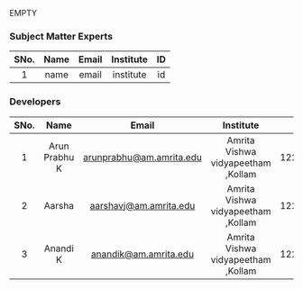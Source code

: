 EMPTY

<!-- Remove all lines above this line before making changes to the file -->

### Subject Matter Experts

| SNo. | Name | Email | Institute | ID  |
| :--: | :--: | :---: | :-------: | :-: |
|  1   | name | email | institute | id  |

### Developers

| SNo. |     Name      |          Email           |             Institute              |    ID    |
| :--: | :-----------: | :----------------------: | :--------------------------------: | :------: |
|  1   | Arun Prabhu K | arunprabhu@am.amrita.edu | Amrita Vishwa vidyapeetham ,Kollam | 12230517 |
|  2   |    Aarsha     |  aarshavj@am.amrita.edu  | Amrita Vishwa vidyapeetham ,Kollam | 12230904 |
|  3   |   Anandi K    |  anandik@am.amrita.edu   | Amrita Vishwa vidyapeetham ,Kollam | 12230912 |
